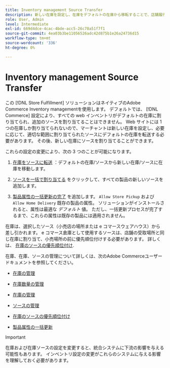 ```yaml
---
title: Inventory management Source Transfer
description: 新しい在庫を設定し、在庫をデフォルトの在庫から移転することで、店舗履行の在庫を構成します。
role: User, Admin
level: Intermediate
exl-id: 669d4dce-4cac-4bde-acc5-26c70a51f7f1
source-git-commit: 4ea03b3be11056526adc42d875b1e26a24736d15
workflow-type: tm+mt
source-wordcount: '336'
ht-degree: 0%

---
```


# Inventory management Source Transfer

この [!DNL Store Fulfillment] ソリューションはネイティブのAdobe Commerce Inventory managementを使用します。 デフォルトでは、 [!DNL Commerce] 設定により、すべての web インベントリがデフォルトの在庫に割り当てられ、追加のソースを割り当てることはできません。 Web サイトには 1 つの在庫しか割り当てられないので、マーチャントは新しい在庫を設定し、必要に応じて、適切な範囲に割り当てられたソースにデフォルトの在庫を転送する必要があります。 その後、新しい在庫にソースを割り当てることができます。

これらの設定の変更により、次の 3 つのことが可能になります。

1. [在庫をソースに転送](https://docs.magento.com/user-guide/catalog/inventory-bulk-transfer-inventory.html) ：デフォルトの在庫/ソースから新しい在庫/ソースに在庫を移動します。

2. [ソースを一括で割り当てる](https://docs.magento.com/user-guide/catalog/inventory-bulk-assign-sources.html) をクリックして、すべての製品の新しいソースを追加します。

3. [製品属性の一括更新の完了](https://docs.magento.com/user-guide/stores/bulk-product-attribute-update.html) を追加します。 `Allow Store Pickup` および `Allow Home Delivery` 既存の製品の属性。 ソリューションがインストールされると、属性は最適な *デフォルト* 値。 ただし、一括更新プロセスが完了するまで、これらの属性は既存の製品には適用されません。

在庫は、選択したソース（小売店の場所または e コマースウェアハウス）から差し引かれます。 e コマース倉庫として使用するソースは、店舗の受取場所と同じ在庫に割り当て、小売場所の前に優先順位付けする必要があります。 詳しくは、 [在庫のソースの優先順位付け](https://docs.magento.com/user-guide/catalog/inventory-stock-priority.html).


在庫、在庫、ソースの管理について詳しくは、次のAdobe Commerceユーザードキュメントを参照してください。

- [在庫の管理](https://docs.magento.com/user-guide/catalog/inventory-management.html)

- [在庫数量の管理](https://docs.magento.com/user-guide/catalog/inventory-manage-inventory-quantities.html)

- [在庫の管理](https://docs.magento.com/user-guide/catalog/inventory-stock.html)

- [ソースの管理](https://docs.magento.com/user-guide/catalog/inventory-sources.html)

- [在庫のソースの優先順位付け](https://docs.magento.com/user-guide/catalog/inventory-stock-priority.html)

- [製品属性の一括更新](https://docs.magento.com/user-guide/stores/bulk-product-attribute-update.html)


>[!IMPORTANT]
>
>在庫および在庫ソースの設定を変更すると、統合システムに下流の影響を与える可能性もあります。 インベントリ設定の変更がこれらのシステムに与える影響を理解しておく必要があります。
